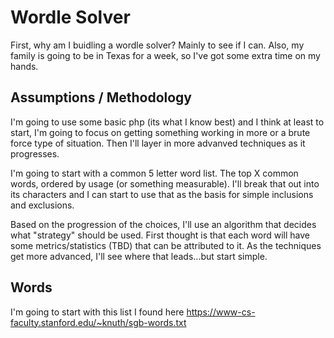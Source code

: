 # Wordle Solver

First, why am I buidling a wordle solver?  Mainly to see if I can.  Also, my family is going to be in Texas for a week, so I've got some extra time on my hands.

## Assumptions / Methodology
I'm going to use some basic php (its what I know best) and I think at least to start, I'm going to focus on getting something working in more or a brute force type of situation.  Then I'll layer in more advanved techniques as it progresses.

I'm going to start with a common 5 letter word list.  The top X common words, ordered by usage (or something measurable).  I'll break that out into its characters and I can start to use that as the basis for simple inclusions and exclusions.

Based on the progression of the choices, I'll use an algorithm that decides what "strategy" should be used.  First thought is that each word will have some metrics/statistics (TBD) that can be attributed to it.  As the techniques get more advanced, I'll see where that leads...but start simple.

## Words
I'm going to start with this list I found here
https://www-cs-faculty.stanford.edu/~knuth/sgb-words.txt